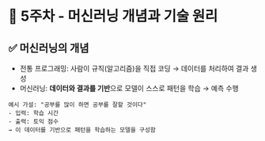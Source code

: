# 📘 5주차 - 머신러닝 개념과 기술 원리

## ✅ 머신러닝의 개념

- 전통 프로그래밍: 사람이 규칙(알고리즘)을 직접 코딩 → 데이터를 처리하여 결과 생성
- 머신러닝: **데이터와 결과를 기반**으로 모델이 스스로 패턴을 학습 → 예측 수행

```text
예시 가설: "공부를 많이 하면 공부를 잘할 것이다"
- 입력: 학습 시간
- 출력: 토익 점수
→ 이 데이터를 기반으로 패턴을 학습하는 모델을 구성함
```
